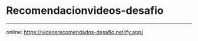 # Recomendacionvideos-desafio


**********************
online: https://videosrecomendados-desafio.netlify.app/
